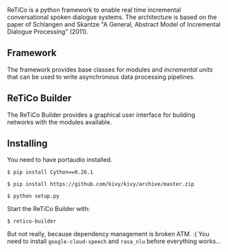 ReTiCo is a python framework to enable real time incremental conversational spoken dialogue systems.
The architecture is based on the paper of Schlangen and Skantze "A General, Abstract Model of Incremental Dialogue Processing" (2011).

## Framework

The framework provides base classes for modules and *incremental units* that can be used to write asynchronous data processing pipelines.

## ReTiCo Builder

The ReTiCo Builder provides a graphical user interface for building networks with the modules available.

## Installing

You need to have portaudio installed.

```
$ pip install Cython==0.26.1
```

```
$ pip install https://github.com/kivy/kivy/archive/master.zip
```

```
$ python setup.py
```

Start the ReTiCo Builder with:

```
$ retico-builder
```

But not really, because dependency management is broken ATM. :(
You need to install `google-cloud-speech` and `rasa_nlu` before everything works...